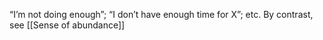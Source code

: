 “I’m not doing enough”; “I don’t have enough time for X”; etc. By contrast, see [[Sense of abundance]]

